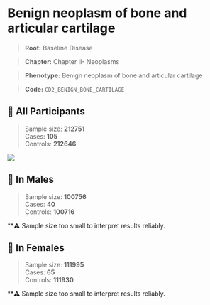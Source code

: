 # Benign neoplasm of bone and articular cartilage

> **Root:** Baseline Disease  

> **Chapter:** Chapter II- Neoplasms  

> **Phenotype:** Benign neoplasm of bone and articular cartilage  

> **Code:** `CD2_BENIGN_BONE_CARTILAGE`

## 🧪 All Participants  
> Sample size: **212751**  
> Cases: **105**  
> Controls: **212646**
<img src="/Disease/Figures/ALL/Baseline/CD2_BENIGN_BONE_CARTILAGE.png"/>
<CsvTable src="/public/Disease/Data/ALL/Baseline/LG_CD2_BENIGN_BONE_CARTILAGE.csv" label="🔍 View full results" />

## 👨 In Males  
> Sample size: **100756**  
> Cases: **40**  
> Controls: **100716**

**⚠️ Sample size too small to interpret results reliably.

## 👩 In Females  
> Sample size: **111995**  
> Cases: **65**  
> Controls: **111930**

**⚠️ Sample size too small to interpret results reliably.
